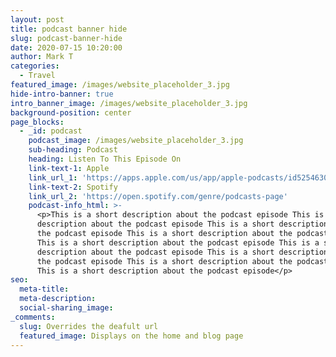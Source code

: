 ```yaml
---
layout: post
title: podcast banner hide
slug: podcast-banner-hide
date: 2020-07-15 10:20:00
author: Mark T
categories:
  - Travel
featured_image: /images/website_placeholder_3.jpg
hide-intro-banner: true
intro_banner_image: /images/website_placeholder_3.jpg
background-position: center
page_blocks:
  - _id: podcast
    podcast_image: /images/website_placeholder_3.jpg
    sub-heading: Podcast
    heading: Listen To This Episode On
    link-text-1: Apple
    link_url_1: 'https://apps.apple.com/us/app/apple-podcasts/id525463029'
    link-text-2: Spotify
    link_url_2: 'https://open.spotify.com/genre/podcasts-page'
    podcast-info_html: >-
      <p>This is a short description about the podcast episode This is a short
      description about the podcast episode This is a short description about
      the podcast episode This is a short description about the podcast episode
      This is a short description about the podcast episode This is a short
      description about the podcast episode This is a short description about
      the podcast episode This is a short description about the podcast episode
      This is a short description about the podcast episode</p>
seo:
  meta-title:
  meta-description:
  social-sharing_image:
_comments:
  slug: Overrides the deafult url
  featured_image: Displays on the home and blog page
---
```


